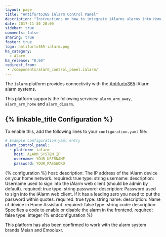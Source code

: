 ```yaml
---
layout: page
title: "Antifurto365 iAlarm Control Panel"
description: "Instructions on how to integrate iAlarms alarms into Home Assistant."
date: 2017-11-30 20:00
sidebar: true
comments: false
sharing: true
footer: true
logo: antifurto365-ialarm.png
ha_category:
  - Alarm
ha_release: "0.60"
redirect_from:
 - /components/alarm_control_panel.ialarm/
---
```


The `ialarm` platform provides connectivity with the [Antifurto365](https://www.antifurtocasa365.it/) iAlarm alarm systems.

This platform supports the following services: `alarm_arm_away`, `alarm_arm_home` and `alarm_disarm`.

## {% linkable_title Configuration %}

To enable this, add the following lines to your `configuration.yaml` file:

```yaml
# Example configuration.yaml entry
alarm_control_panel:
  - platform: ialarm
    host: ALARM_SYSTEM_IP
    username: YOUR_USERNAME
    password: YOUR_PASSWORD
```

{% configuration %}
host:
  description: The IP address of the iAlarm device on your home network.
  required: true
  type: string
username:
  description: Username used to sign into the iAlarm web client (should be admin by default).
  required: true
  type: string
password:
  description: Password used to sign into the iAlarm web client. If it has a leading zero you need to put the password within quotes.
  required: true
  type: string
name:
  description: Name of device in Home Assistant.
  required: false
  type: string
code:
  description: Specifies a code to enable or disable the alarm in the frontend.
  required: false
  type: integer
{% endconfiguration %}

This platform has also been confirmed to work with the alarm system brands Meian and Emooluxr.
